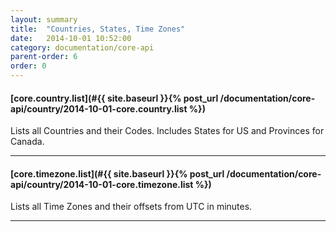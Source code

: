 ```yaml
---
layout: summary
title:  "Countries, States, Time Zones"
date:   2014-10-01 10:52:00
category: documentation/core-api
parent-order: 6
order: 0
---
```


#### [core.country.list](#{{ site.baseurl }}{% post_url /documentation/core-api/country/2014-10-01-core.country.list %})

Lists all Countries and their Codes. Includes States for US and Provinces for Canada. 

***

#### [core.timezone.list](#{{ site.baseurl }}{% post_url /documentation/core-api/country/2014-10-01-core.timezone.list %})

Lists all Time Zones and their offsets from UTC in minutes.

***